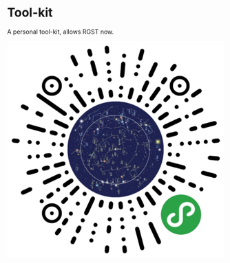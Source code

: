# Tool-kit
 A personal tool-kit, allows RGST now.
 
![image](https://github.com/immortal-autumn/Tool-set/blob/master/%E5%B0%8F%E7%A8%8B%E5%BA%8F%E4%BA%8C%E7%BB%B4%E7%A0%81.jpg)

